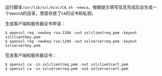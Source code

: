 运行脚本`/usr/lib/ssl/misc/CA.sh -newca`，根据提示填写信息完成后会生成一个`demoCA`的目录，里面存放了`CA`的证书和私钥。

生成客户端和服务器证书申请：
```
$ openssl req -newkey rsa:1204 -out sslclientreq.pem -keyout sslclientkey.pem
$ openssl req -newkey rsa:1204 -out sslserverreq.pem -keyout sslserverkey.pem
```

签发客户端和服务器证书：
```
$ openssl ca -in sslclientreq.pem -out sslclientcert.pem
$ openssl ca -in sslserverreq.pem -out sslservercert.pem
```